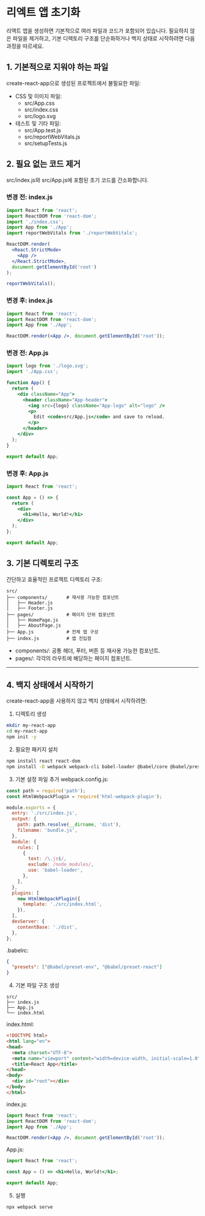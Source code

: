 # 리엑트 앱 초기화
리액트 앱을 생성하면 기본적으로 여러 파일과 코드가 포함되어 있습니다. 필요하지 않은 파일을 제거하고, 기본 디렉토리 구조를 단순화하거나 백지 상태로 시작하려면 다음 과정을 따르세요.

## 1. 기본적으로 지워야 하는 파일
create-react-app으로 생성된 프로젝트에서 불필요한 파일:

- CSS 및 이미지 파일:
  - src/App.css
  - src/index.css
  - src/logo.svg
- 테스트 및 기타 파일:
  - src/App.test.js
  - src/reportWebVitals.js
  - src/setupTests.js

## 2. 필요 없는 코드 제거
src/index.js와 src/App.js에 포함된 초기 코드를 간소화합니다.

### 변경 전: index.js
```jsx
import React from 'react';
import ReactDOM from 'react-dom';
import './index.css';
import App from './App';
import reportWebVitals from './reportWebVitals';

ReactDOM.render(
  <React.StrictMode>
    <App />
  </React.StrictMode>,
  document.getElementById('root')
);

reportWebVitals();
```

### 변경 후: index.js
```jsx
import React from 'react';
import ReactDOM from 'react-dom';
import App from './App';

ReactDOM.render(<App />, document.getElementById('root'));
```

### 변경 전: App.js
```jsx
import logo from './logo.svg';
import './App.css';

function App() {
  return (
    <div className="App">
      <header className="App-header">
        <img src={logo} className="App-logo" alt="logo" />
        <p>
          Edit <code>src/App.js</code> and save to reload.
        </p>
      </header>
    </div>
  );
}

export default App;
```

### 변경 후: App.js
```jsx
import React from 'react';

const App = () => {
  return (
    <div>
      <h1>Hello, World!</h1>
    </div>
  );
};

export default App;
```

## 3. 기본 디렉토리 구조
간단하고 효율적인 프로젝트 디렉토리 구조:

```plaintext
src/
├── components/       # 재사용 가능한 컴포넌트
│   ├── Header.js
│   ├── Footer.js
├── pages/            # 페이지 단위 컴포넌트
│   ├── HomePage.js
│   ├── AboutPage.js
├── App.js            # 전체 앱 구성
├── index.js          # 앱 진입점
```

- components/: 공통 헤더, 푸터, 버튼 등 재사용 가능한 컴포넌트.
- pages/: 각각의 라우트에 해당하는 페이지 컴포넌트.

---

## 4. 백지 상태에서 시작하기
create-react-app을 사용하지 않고 백지 상태에서 시작하려면:

1) 디렉토리 생성
```bash
mkdir my-react-app
cd my-react-app
npm init -y
```

2) 필요한 패키지 설치
```bash
npm install react react-dom
npm install -D webpack webpack-cli babel-loader @babel/core @babel/preset-env @babel/preset-react html-webpack-plugin
```

3) 기본 설정 파일 추가
webpack.config.js:

```javascript
const path = require('path');
const HtmlWebpackPlugin = require('html-webpack-plugin');

module.exports = {
  entry: './src/index.js',
  output: {
    path: path.resolve(__dirname, 'dist'),
    filename: 'bundle.js',
  },
  module: {
    rules: [
      {
        test: /\.js$/,
        exclude: /node_modules/,
        use: 'babel-loader',
      },
    ],
  },
  plugins: [
    new HtmlWebpackPlugin({
      template: './src/index.html',
    }),
  ],
  devServer: {
    contentBase: './dist',
  },
};
```

.babelrc:

```json
{
  "presets": ["@babel/preset-env", "@babel/preset-react"]
}
```

4) 기본 파일 구조 생성

```plaintext
src/
├── index.js
├── App.js
└── index.html
```

index.html:

```html
<!DOCTYPE html>
<html lang="en">
<head>
  <meta charset="UTF-8">
  <meta name="viewport" content="width=device-width, initial-scale=1.0">
  <title>React App</title>
</head>
<body>
  <div id="root"></div>
</body>
</html>
```

index.js:

```jsx
import React from 'react';
import ReactDOM from 'react-dom';
import App from './App';

ReactDOM.render(<App />, document.getElementById('root'));
```

App.js:

```jsx
import React from 'react';

const App = () => <h1>Hello, World!</h1>;

export default App;
```

5) 실행

```bash
npx webpack serve
```
